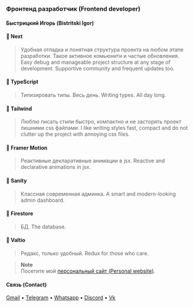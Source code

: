 ### Фронтенд разработчик (Frontend developer)

#### Быстрицкий Игорь (Bistritski Igor)

#### 🧊 Next
> Удобная отладка и понятная структура проекта на любом этапе разработки. Такое активное комьюнити и частые обновления.
> Easy debug and manageable project structure at any stage of development. Supportive community and frequent updates too. 
#### 🧊 TypeScript
> Типизировать типы. Весь день.
> Writing types. All day long.
#### 🧊 Tailwind
> Люблю писать стили быстро, компактно и не засторять проект лишними css файлами.
> I like writing styles fast, compact and do not clutter up the project with annoying css files.
#### 🧊 Framer Motion
> Реактивные декларативные анимации в jsx.
> Reactive and declarative animations in jsx.
#### 🧊 Sanity
> Классная современная админка.
> A smart and modern-looking admin dashboard.
#### 🧊 Firestore
> БД.
> The database.
#### 🧊 Valtio
> Редакс, только удобный.
> Redux for those who care.

> **Note**  
> Посетите мой [персональный сайт (Personal website)](https://piscodev.vercel.app/).

#### Связь (Contact)

[Gmail](mailto:igor.bistr01092003@gmail.com) • [Telegram](https://t.me/piscopancer) • [Whatsapp](https://wa.me/89284379219) • [Discord](https://discordapp.com/users/piscopancer) • [Vk](https://vk.com/piscopancer)
